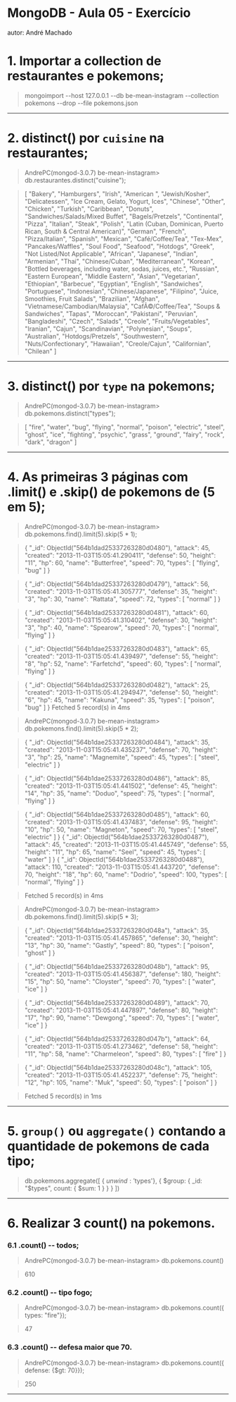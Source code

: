 # MongoDB - Aula 05 - Exercício
autor: André Machado

# 1. Importar a collection de restaurantes e pokemons;

> mongoimport --host 127.0.0.1 --db be-mean-instagram --collection pokemons --drop --file pokemons.json

---
# 2. distinct() por `cuisine` na restaurantes;

> AndrePC(mongod-3.0.7) be-mean-instagram> db.restaurantes.distinct("cuisine");

> [
  "Bakery",
  "Hamburgers",
  "Irish",
  "American ",
  "Jewish/Kosher",
  "Delicatessen",
  "Ice Cream, Gelato, Yogurt, Ices",
  "Chinese",
  "Other",
  "Chicken",
  "Turkish",
  "Caribbean",
  "Donuts",
  "Sandwiches/Salads/Mixed Buffet",
  "Bagels/Pretzels",
  "Continental",
  "Pizza",
  "Italian",
  "Steak",
  "Polish",
  "Latin (Cuban, Dominican, Puerto Rican, South & Central American)",
  "German",
  "French",
  "Pizza/Italian",
  "Spanish",
  "Mexican",
  "Café/Coffee/Tea",
  "Tex-Mex",
  "Pancakes/Waffles",
  "Soul Food",
  "Seafood",
  "Hotdogs",
  "Greek",
  "Not Listed/Not Applicable",
  "African",
  "Japanese",
  "Indian",
  "Armenian",
  "Thai",
  "Chinese/Cuban",
  "Mediterranean",
  "Korean",
  "Bottled beverages, including water, sodas, juices, etc.",
  "Russian",
  "Eastern European",
  "Middle Eastern",
  "Asian",
  "Vegetarian",
  "Ethiopian",
  "Barbecue",
  "Egyptian",
  "English",
  "Sandwiches",
  "Portuguese",
  "Indonesian",
  "Chinese/Japanese",
  "Filipino",
  "Juice, Smoothies, Fruit Salads",
  "Brazilian",
  "Afghan",
  "Vietnamese/Cambodian/Malaysia",
  "CafÃ©/Coffee/Tea",
  "Soups & Sandwiches",
  "Tapas",
  "Moroccan",
  "Pakistani",
  "Peruvian",
  "Bangladeshi",
  "Czech",
  "Salads",
  "Creole",
  "Fruits/Vegetables",
  "Iranian",
  "Cajun",
  "Scandinavian",
  "Polynesian",
  "Soups",
  "Australian",
  "Hotdogs/Pretzels",
  "Southwestern",
  "Nuts/Confectionary",
  "Hawaiian",
  "Creole/Cajun",
  "Californian",
  "Chilean"
]


---
# 3. distinct() por `type` na pokemons;

> AndrePC(mongod-3.0.7) be-mean-instagram> db.pokemons.distinct("types");

> [
  "fire",
  "water",
  "bug",
  "flying",
  "normal",
  "poison",
  "electric",
  "steel",
  "ghost",
  "ice",
  "fighting",
  "psychic",
  "grass",
  "ground",
  "fairy",
  "rock",
  "dark",
  "dragon"
]

---
# 4. As primeiras 3 páginas com .limit() e .skip() de pokemons de (5 em 5);

> AndrePC(mongod-3.0.7) be-mean-instagram> db.pokemons.find().limit(5).skip(5 * 1);

> {
  "_id": ObjectId("564b1dad25337263280d0480"),
  "attack": 45,
  "created": "2013-11-03T15:05:41.290411",
  "defense": 50,
  "height": "11",
  "hp": 60,
  "name": "Butterfree",
  "speed": 70,
  "types": [
    "flying",
    "bug"
  ]
}

> {
  "_id": ObjectId("564b1dad25337263280d0479"),
  "attack": 56,
  "created": "2013-11-03T15:05:41.305777",
  "defense": 35,
  "height": "3",
  "hp": 30,
  "name": "Rattata",
  "speed": 72,
  "types": [
    "normal"
  ]
}

> {
  "_id": ObjectId("564b1dad25337263280d0481"),
  "attack": 60,
  "created": "2013-11-03T15:05:41.310402",
  "defense": 30,
  "height": "3",
  "hp": 40,
  "name": "Spearow",
  "speed": 70,
  "types": [
    "normal",
    "flying"
  ]
}

> {
  "_id": ObjectId("564b1dae25337263280d0483"),
  "attack": 65,
  "created": "2013-11-03T15:05:41.439497",
  "defense": 55,
  "height": "8",
  "hp": 52,
  "name": "Farfetchd",
  "speed": 60,
  "types": [
    "normal",
    "flying"
  ]
}

> {
  "_id": ObjectId("564b1dad25337263280d0482"),
  "attack": 25,
  "created": "2013-11-03T15:05:41.294947",
  "defense": 50,
  "height": "6",
  "hp": 45,
  "name": "Kakuna",
  "speed": 35,
  "types": [
    "poison",
    "bug"
  ]
}
> Fetched 5 record(s) in 4ms

> AndrePC(mongod-3.0.7) be-mean-instagram> db.pokemons.find().limit(5).skip(5 * 2);

> {
  "_id": ObjectId("564b1dae25337263280d0484"),
  "attack": 35,
  "created": "2013-11-03T15:05:41.435237",
  "defense": 70,
  "height": "3",
  "hp": 25,
  "name": "Magnemite",
  "speed": 45,
  "types": [
    "steel",
    "electric"
  ]
}

> {
  "_id": ObjectId("564b1dae25337263280d0486"),
  "attack": 85,
  "created": "2013-11-03T15:05:41.441502",
  "defense": 45,
  "height": "14",
  "hp": 35,
  "name": "Doduo",
  "speed": 75,
  "types": [
    "normal",
    "flying"
  ]
}

> {
  "_id": ObjectId("564b1dae25337263280d0485"),
  "attack": 60,
  "created": "2013-11-03T15:05:41.437483",
  "defense": 95,
  "height": "10",
  "hp": 50,
  "name": "Magneton",
  "speed": 70,
  "types": [
    "steel",
    "electric"
  ]
}
> {
  "_id": ObjectId("564b1dae25337263280d0487"),
  "attack": 45,
  "created": "2013-11-03T15:05:41.445749",
  "defense": 55,
  "height": "11",
  "hp": 65,
  "name": "Seel",
  "speed": 45,
  "types": [
    "water"
  ]
}
> {
  "_id": ObjectId("564b1dae25337263280d0488"),
  "attack": 110,
  "created": "2013-11-03T15:05:41.443720",
  "defense": 70,
  "height": "18",
  "hp": 60,
  "name": "Dodrio",
  "speed": 100,
  "types": [
    "normal",
    "flying"
  ]
}

> Fetched 5 record(s) in 4ms

> AndrePC(mongod-3.0.7) be-mean-instagram> db.pokemons.find().limit(5).skip(5 * 3);

> {
  "_id": ObjectId("564b1dae25337263280d048a"),
  "attack": 35,
  "created": "2013-11-03T15:05:41.457865",
  "defense": 30,
  "height": "13",
  "hp": 30,
  "name": "Gastly",
  "speed": 80,
  "types": [
    "poison",
    "ghost"
  ]
}

> {
  "_id": ObjectId("564b1dae25337263280d048b"),
  "attack": 95,
  "created": "2013-11-03T15:05:41.456387",
  "defense": 180,
  "height": "15",
  "hp": 50,
  "name": "Cloyster",
  "speed": 70,
  "types": [
    "water",
    "ice"
  ]
}

> {
  "_id": ObjectId("564b1dae25337263280d0489"),
  "attack": 70,
  "created": "2013-11-03T15:05:41.447897",
  "defense": 80,
  "height": "17",
  "hp": 90,
  "name": "Dewgong",
  "speed": 70,
  "types": [
    "water",
    "ice"
  ]
}

> {
  "_id": ObjectId("564b1dad25337263280d047b"),
  "attack": 64,
  "created": "2013-11-03T15:05:41.273462",
  "defense": 58,
  "height": "11",
  "hp": 58,
  "name": "Charmeleon",
  "speed": 80,
  "types": [
    "fire"
  ]
}

> {
  "_id": ObjectId("564b1dae25337263280d048c"),
  "attack": 105,
  "created": "2013-11-03T15:05:41.452237",
  "defense": 75,
  "height": "12",
  "hp": 105,
  "name": "Muk",
  "speed": 50,
  "types": [
    "poison"
  ]
}

> Fetched 5 record(s) in 1ms

---
# 5. `group()` ou `aggregate()` contando a quantidade de pokemons de cada tipo;

> db.pokemons.aggregate([
    { $unwind: '$types'},
    { $group: {
      _id: "$types",
      count: { $sum: 1 }
    }
  }
])

---

# 6. Realizar 3 count() na pokemons.
### 6.1 .count() -- todos;

> AndrePC(mongod-3.0.7) be-mean-instagram> db.pokemons.count()

> 610

### 6.2 .count() -- tipo fogo;

> AndrePC(mongod-3.0.7) be-mean-instagram> db.pokemons.count({ types: "fire"});

> 47

### 6.3 .count() -- defesa maior que 70.

> AndrePC(mongod-3.0.7) be-mean-instagram> db.pokemons.count({ defense: {$gt: 70}});

> 250

---
